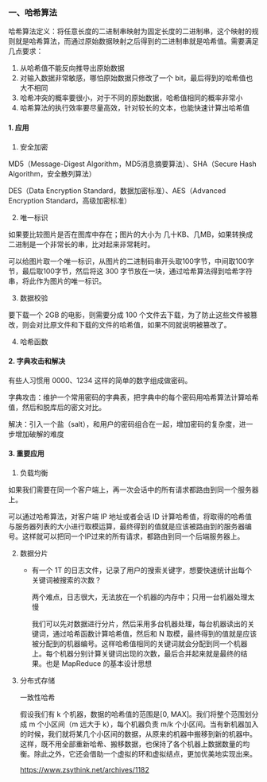 ### 一、哈希算法

哈希算法定义：将任意长度的二进制串映射为固定长度的二进制串，这个映射的规则就是哈希算法，而通过原始数据映射之后得到的二进制串就是哈希值。需要满足几点要求：

1. 从哈希值不能反向推导出原始数据
2. 对输入数据非常敏感，哪怕原始数据只修改了一个 bit，最后得到的哈希值也大不相同
3. 哈希冲突的概率要很小，对于不同的原始数据，哈希值相同的概率非常小
4. 哈希算法的执行效率要尽量高效，针对较长的文本，也能快速计算出哈希值

#### 1. 应用

1. 安全加密

MD5（Message-Digest Algorithm，MD5消息摘要算法）、SHA（Secure Hash Algorithm，安全散列算法）

DES（Data Encryption Standard，数据加密标准）、AES（Advanced Encryption Standard，高级加密标准）

2. 唯一标识

如果要比较图片是否在图库中存在；图片的大小为 几十KB、几MB，如果转换成二进制是一个非常长的串，比对起来非常耗时。

可以给图片取一个唯一标识，从图片的二进制码串开头取100字节，中间取100字节，最后取100字节，然后将这 300 字节放在一块，通过哈希算法得到哈希字符串，将此作为图片的唯一标识。

3. 数据校验

要下载一个 2GB 的电影，则需要分成 100 个文件去下载，为了防止这些文件被篡改，则会对比原文件和下载的文件的哈希值，如果不同就说明被篡改了。

4. 哈希函数

#### 2. 字典攻击和解决

有些人习惯用 0000、1234 这样的简单的数字组成做密码。

字典攻击：维护一个常用密码的字典表，把字典中的每个密码用哈希算法计算哈希值，然后和脱库后的密文对比。

解决：引入一个盐（salt），和用户的密码组合在一起，增加密码的复杂度，进一步增加破解的难度

#### 3. 重要应用

1. 负载均衡

如果我们需要在同一个客户端上，再一次会话中的所有请求都路由到同一个服务器上。

可以通过哈希算法，对客户端 IP 地址或者会话 ID 计算哈希值，将取得的哈希值与服务器列表的大小进行取模运算，最终得到的值就是应该被路由到的服务器编号。这样就可以把同一个IP过来的所有请求，都路由到同一个后端服务器上。

2. 数据分片

    - 有一个 1T 的日志文件，记录了用户的搜索关键字，想要快速统计出每个关键词被搜索的次数？

        两个难点，日志很大，无法放在一个机器的内存中；只用一台机器处理太慢

        我们可以先对数据进行分片，然后采用多台机器处理，每台机器读出的关键词，通过哈希函数计算哈希值，然后和 N 取模，最终得到的值就是应该被分配到的机器编号。这样哈希值相同的关键词就会分配到同一个机器上。每个机器分别计算关键词出现的次数，最后合并起来就是最终的结果。也是 MapReduce 的基本设计思想

3. 分布式存储

    一致性哈希

    假设我们有 k 个机器，数据的哈希值的范围是[0, MAX]。我们将整个范围划分成 m 个小区间（m 远大于 k），每个机器负责 m/k 个小区间。当有新机器加入的时候，我们就将某几个小区间的数据，从原来的机器中搬移到新的机器中。这样，既不用全部重新哈希、搬移数据，也保持了各个机器上数据数量的均衡。除此之外，它还会借助一个虚拟的环和虚拟结点，更加优美地实现出来。

    https://www.zsythink.net/archives/1182
